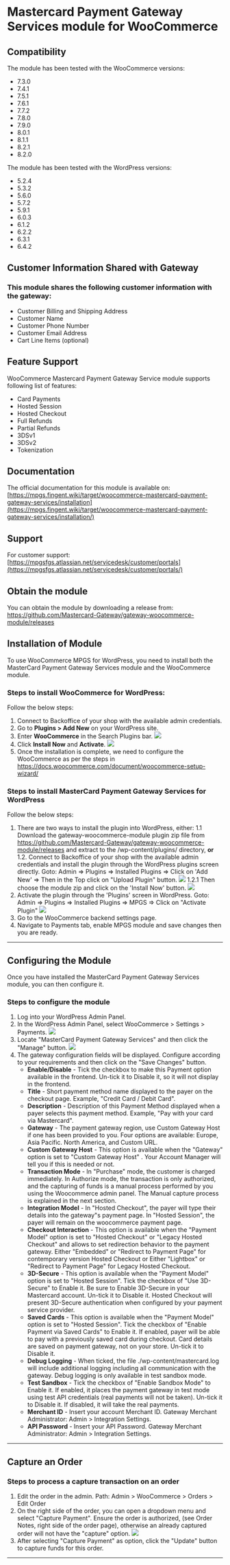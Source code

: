 # Mastercard Payment Gateway Services module for WooCommerce

## Compatibility
The module has been tested with the WooCommerce versions:

- 7.3.0
- 7.4.1 
- 7.5.1 
- 7.6.1 
- 7.7.2
- 7.8.0
- 7.9.0
- 8.0.1
- 8.1.1
- 8.2.1
- 8.2.0

The module has been tested with the WordPress versions:

- 5.2.4
- 5.3.2
- 5.6.0
- 5.7.2
- 5.9.1
- 6.0.3
- 6.1.2
- 6.2.2
- 6.3.1
- 6.4.2

## Customer Information Shared with Gateway

### This module shares the following customer information with the gateway:

- Customer Billing and Shipping Address
- Customer Name
- Customer Phone Number
- Customer Email Address
- Cart Line Items (optional)

## Feature Support

WooCommerce Mastercard Payment Gateway Service module supports following list of features:

- Card Payments
- Hosted Session
- Hosted Checkout
- Full Refunds
- Partial Refunds
- 3DSv1
- 3DSv2
- Tokenization

## Documentation
The official documentation for this module is available on: [https://mpgs.fingent.wiki/target/woocommerce-mastercard-payment-gateway-services/installation](https://mpgs.fingent.wiki/target/woocommerce-mastercard-payment-gateway-services/installation/)

## Support
For customer support: [https://mpgsfgs.atlassian.net/servicedesk/customer/portals](https://mpgsfgs.atlassian.net/servicedesk/customer/portals/)

## Obtain the module
You can obtain the module by downloading a release from: https://github.com/Mastercard-Gateway/gateway-woocommerce-module/releases
## Installation of Module
To use WooCommerce MPGS for WordPress, you need to install both the MasterCard Payment Gateway Services module and the WooCommerce module. 
### Steps to install WooCommerce for WordPress:
Follow the below steps:
1. Connect to Backoffice of your shop with the available admin credentials.
2. Go to **Plugins > Add New** on your WordPress site.
3. Enter **WooCommerce** in the Search Plugins bar. 
![](images/1.png)
4. Click **Install Now** and **Activate**.
![](images/2.png)
5. Once the installation is complete, we need to configure the WooCommerce as per the steps in https://docs.woocommerce.com/document/woocommerce-setup-wizard/
### Steps to install MasterCard Payment Gateway Services for WordPress
Follow the below steps:
1. There are two ways to install the plugin into WordPress, either:
1.1 Download the gateway-woocommerce-module plugin zip file from https://github.com/Mastercard-Gateway/gateway-woocommerce-module/releases and extract to the /wp-content/plugins/ directory,
**or**
1.2. Connect to Backoffice of your shop with the available admin credentials and install the plugin through the WordPress plugins screen directly.
Goto: Admin => Plugins => Installed Plugins => Click on 'Add New' => Then in the Top click on "Upload Plugin" button.
![](images/3.png)
1.2.1 Then choose the module zip and click on the 'Install Now' button.
![](images/4.png)
2. Activate the plugin through the 'Plugins' screen in WordPress.
 Goto: Admin => Plugins => Installed Plugins => MPGS => Click on "Activate Plugin"
![](images/5.png)
3. Go to the WooCommerce backend settings page.
4. Navigate to Payments tab, enable MPGS module and save changes then you are ready.
---
## Configuring the Module
Once you have installed the MasterCard Payment Gateway Services module, you can then configure it. 
### Steps to configure the module
1. Log into your WordPress Admin Panel.  
2. In the WordPress Admin Panel, select WooCommerce > Settings > Payments.
![](images/6.png)
3. Locate "MasterCard Payment Gateway Services" and then click the "Manage" button.
![](images/7.png)
3. The gateway configuration fields will be displayed. Configure according to your requirements and then click on the "Save Changes" button.
    - **Enable/Disable** - Tick the checkbox to make this Payment option available in the frontend. Un-tick it to Disable it, so it will not display in the frontend.
    - **Title** - Short payment method name displayed to the payer on the checkout page. Example, "Credit Card / Debit Card".
    - **Description** - Description of this Payment Method displayed when a payer selects this payment method. Example, "Pay with your card via Mastercard".
    - **Gateway** - The payment gateway region, use Custom Gateway Host if one has been provided to you. Four options are available: Europe, Asia Pacific. North America, and Custom URL.
    - **Custom Gateway Host** - This option is available when the "Gateway" option is set to "Custom Gateway Host" . Your Account Manager will tell you if this is needed or not.
    - **Transaction Mode** - In "Purchase" mode, the customer is charged immediately. In Authorize mode, the transaction is only authorized, and the capturing of funds is a manual process performed by you using the Woocommerce admin panel. The Manual capture process is explained in the next section.
    - **Integration Model** - In "Hosted Checkout", the payer will type their details into the gateway"s payment page. In "Hosted Session", the payer will remain on the woocommerce payment page.
    - **Checkout Interaction** - This option is available when the "Payment Model" option is set to "Hosted Checkout" or "Legacy Hosted Checkout" and allows to set redirection behavior to the payment gateway. Either "Embedded" or "Redirect to Payment Page" for contemporary version Hosted Checkout or Either "Lightbox" or "Redirect to Payment Page" for Legacy Hosted Checkout.
    - **3D-Secure** - This option is available when the "Payment Model" option is set to "Hosted Session". Tick the checkbox of "Use 3D-Secure" to Enable it. Be sure to Enable 3D-Secure in your Mastercard account. Un-tick it to Disable it. Hosted Checkout will present 3D-Secure authentication when configured by your payment service provider.
    - **Saved Cards** - This option is available when the "Payment Model" option is set to "Hosted Session". Tick the checkbox of "Enable Payment via Saved Cards" to Enable it. If enabled, payer will be able to pay with a previously saved card during checkout. Card details are saved on payment gateway, not on your store. Un-tick it to Disable it.
    - **Debug Logging** - When ticked, the file ./wp-content/mastercard.log will include additional logging including all communication with the gateway. Debug logging is only available in test sandbox mode.
    - **Test Sandbox** - Tick the checkbox of "Enable Sandbox Mode" to Enable it. If enabled, it places the payment gateway in test mode using test API credentials (real payments will not be taken). Un-tick it to Disable it. If disabled, it will take the real payments.
    - **Merchant ID** - Insert your account Merchant ID. Gateway Merchant Administrator: Admin > Integration Settings.
    - **API Password** - Insert your API Password. Gateway Merchant Administrator: Admin > Integration Settings.
---
## Capture an Order
### Steps to process a capture transaction on an order
1. Edit the order in the admin. Path: Admin >  WooCommerce > Orders > Edit Order 
2. On the right side of the order, you can open a dropdown menu and select "Capture Payment". Ensure the order is authorized, (see Order Notes, right side of the order page), otherwise an already captured order will not have the "capture" option.
![](images/8.png)
3. After selecting "Capture Payment" as option, click the "Update" button to capture funds for this order.
---
